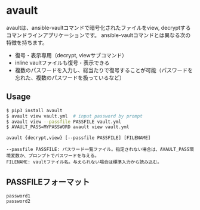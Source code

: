 # avault

avaultは、ansible-vaultコマンドで暗号化されたファイルをview, decryptするコマンドラインアプリケーションです。
ansible-vaultコマンドとは異なる次の特徴を持ちます。
- 復号・表示専用（decrypt, viewサブコマンド）
- inline vaultファイルも復号・表示できる
- 複数のパスワードを入力し、総当たりで復号することが可能（パスワードを忘れた、複数のパスワードを扱っているなど）

## Usage

```sh
$ pip3 install avault
$ avault view vault.yml  # input password by prompt
$ avault view --passfile PASSFILE vault.yml
$ AVAULT_PASS=MYPASSWORD avault view vault.yml
```

```
avault {decrypt,view} [--passfile PASSFILE] [FILENAME]

--passfile PASSFILE: パスワード一覧ファイル。指定されない場合は、AVAULT_PASS環境変数か、プロンプトでパスワードを与える。
FILENAME: vaultファイル名。与えられない場合は標準入力から読み込む。
```

## PASSFILEフォーマット
```
password1
password2
```


